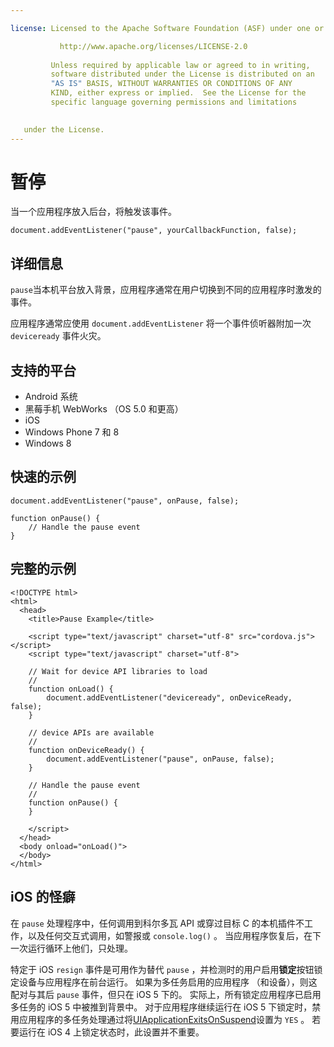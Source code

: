 ```yaml
---

license: Licensed to the Apache Software Foundation (ASF) under one or more contributor license agreements. See the NOTICE file distributed with this work for additional information regarding copyright ownership. The ASF licenses this file to you under the Apache License, Version 2.0 (the "License"); you may not use this file except in compliance with the License. You may obtain a copy of the License at

           http://www.apache.org/licenses/LICENSE-2.0
    
         Unless required by applicable law or agreed to in writing,
         software distributed under the License is distributed on an
         "AS IS" BASIS, WITHOUT WARRANTIES OR CONDITIONS OF ANY
         KIND, either express or implied.  See the License for the
         specific language governing permissions and limitations
    

   under the License.
---
```


# 暂停

当一个应用程序放入后台，将触发该事件。

    document.addEventListener("pause", yourCallbackFunction, false);
    

## 详细信息

`pause`当本机平台放入背景，应用程序通常在用户切换到不同的应用程序时激发的事件。

应用程序通常应使用 `document.addEventListener` 将一个事件侦听器附加一次 `deviceready` 事件火灾。

## 支持的平台

*   Android 系统
*   黑莓手机 WebWorks （OS 5.0 和更高）
*   iOS
*   Windows Phone 7 和 8
*   Windows 8

## 快速的示例

    document.addEventListener("pause", onPause, false);
    
    function onPause() {
        // Handle the pause event
    }
    

## 完整的示例

    <!DOCTYPE html>
    <html>
      <head>
        <title>Pause Example</title>
    
        <script type="text/javascript" charset="utf-8" src="cordova.js"></script>
        <script type="text/javascript" charset="utf-8">
    
        // Wait for device API libraries to load
        //
        function onLoad() {
            document.addEventListener("deviceready", onDeviceReady, false);
        }
    
        // device APIs are available
        //
        function onDeviceReady() {
            document.addEventListener("pause", onPause, false);
        }
    
        // Handle the pause event
        //
        function onPause() {
        }
    
        </script>
      </head>
      <body onload="onLoad()">
      </body>
    </html>
    

## iOS 的怪癖

在 `pause` 处理程序中，任何调用到科尔多瓦 API 或穿过目标 C 的本机插件不工作，以及任何交互式调用，如警报或 `console.log()` 。 当应用程序恢复后，在下一次运行循环上他们，只处理。

特定于 iOS `resign` 事件是可用作为替代 `pause` ，并检测时的用户启用**锁定**按钮锁定设备与应用程序在前台运行。 如果为多任务启用的应用程序 （和设备），则这配对与其后 `pause` 事件，但只在 iOS 5 下的。 实际上，所有锁定应用程序已启用多任务的 iOS 5 中被推到背景中。 对于应用程序继续运行在 iOS 5 下锁定时，禁用应用程序的多任务处理通过将[UIApplicationExitsOnSuspend][1]设置为 `YES` 。 若要运行在 iOS 4 上锁定状态时，此设置并不重要。

 [1]: http://developer.apple.com/library/ios/#documentation/general/Reference/InfoPlistKeyReference/Articles/iPhoneOSKeys.html